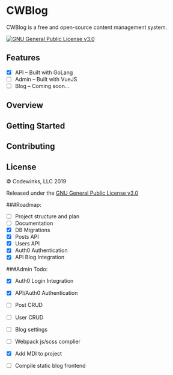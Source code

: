 # CWBlog
CWBlog is a free and open-source content management system.

[![GNU General Public License v3.0](https://img.shields.io/github/license/codewinks/cwblog.svg)](https://opensource.org/licenses/GPL-3.0)

## Features
* [x] API – Built with GoLang
* [ ] Admin – Built with VueJS
* [ ] Blog – Coming soon...

## Overview

## Getting Started

## Contributing

## License
© Codewinks, LLC 2019

Released under the [GNU General Public License v3.0](https://github.com/codewinks/cwblog/blob/master/LICENSE)

###Roadmap:
- [ ] Project structure and plan
- [ ] Documentation
- [x] DB Migrations
- [x] Posts API
- [x] Users API
- [x] Auth0 Authentication
- [x] API Blog Integration

###Admin Todo:
- [x] Auth0 Login Integration
- [x] API/Auth0 Authentication
- [ ] Post CRUD
- [ ] User CRUD
- [ ] Blog settings
- [ ] Webpack js/scss complier
- [x] Add MDI to project
- [ ] Compile static blog frontend

